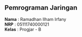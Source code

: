 ## Pemrograman Jaringan

**Nama**  : Ramadhan Ilham Irfany<br>
**NRP**   : 05111740000121<br>
**Kelas** : Progjar - B
